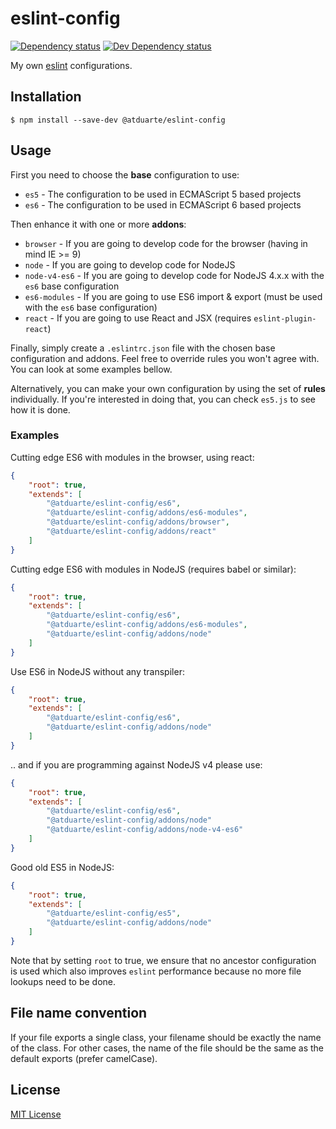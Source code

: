 # eslint-config

[![Dependency status][david-dm-image]][david-dm-url] [![Dev Dependency status][david-dm-dev-image]][david-dm-dev-url]

[david-dm-url]:https://david-dm.org/atduarte/eslint-config
[david-dm-image]:https://img.shields.io/david/atduarte/eslint-config.svg
[david-dm-dev-url]:https://david-dm.org/atduarte/eslint-config#info=devDependencies
[david-dm-dev-image]:https://img.shields.io/david/dev/atduarte/eslint-config.svg

My own [eslint](http://eslint.org/) configurations.


## Installation

`$ npm install --save-dev @atduarte/eslint-config`


## Usage

First you need to choose the **base** configuration to use:

- `es5` - The configuration to be used in ECMAScript 5 based projects
- `es6` - The configuration to be used in ECMAScript 6 based projects

Then enhance it with one or more **addons**:

- `browser` - If you are going to develop code for the browser (having in mind IE >= 9)
- `node` - If you are going to develop code for NodeJS
- `node-v4-es6` - If you are going to develop code for NodeJS 4.x.x with the `es6` base configuration
- `es6-modules` - If you are going to use ES6 import & export (must be used with the `es6` base configuration)
- `react` - If you are going to use React and JSX (requires `eslint-plugin-react`)

Finally, simply create a `.eslintrc.json` file with the chosen base configuration and addons. Feel free to override rules you won't agree with. You can look at some examples bellow.

Alternatively, you can make your own configuration by using the set of **rules** individually. If you're interested in doing that, you can check `es5.js` to see how it is done.


### Examples

Cutting edge ES6 with modules in the browser, using react:

```json
{
    "root": true,
    "extends": [
        "@atduarte/eslint-config/es6",
        "@atduarte/eslint-config/addons/es6-modules",
        "@atduarte/eslint-config/addons/browser",
        "@atduarte/eslint-config/addons/react"
    ]
}
```

Cutting edge ES6 with modules in NodeJS (requires babel or similar):

```json
{
    "root": true,
    "extends": [
        "@atduarte/eslint-config/es6",
        "@atduarte/eslint-config/addons/es6-modules",
        "@atduarte/eslint-config/addons/node"
    ]
}
```

Use ES6 in NodeJS without any transpiler:

```json
{
    "root": true,
    "extends": [
        "@atduarte/eslint-config/es6",
        "@atduarte/eslint-config/addons/node"
    ]
}
```

.. and if you are programming against NodeJS v4 please use:

```json
{
    "root": true,
    "extends": [
        "@atduarte/eslint-config/es6",
        "@atduarte/eslint-config/addons/node"
        "@atduarte/eslint-config/addons/node-v4-es6"
    ]
}
```


Good old ES5 in NodeJS:

```json
{
    "root": true,
    "extends": [
        "@atduarte/eslint-config/es5",
        "@atduarte/eslint-config/addons/node"
    ]
}
```

Note that by setting `root` to true, we ensure that no ancestor configuration is used which also improves `eslint` performance because no more file lookups need to be done.


## File name convention

If your file exports a single class, your filename should be exactly the name of the class. For other cases, the name of the file should be the same as the default exports (prefer camelCase).


## License

[MIT License](http://opensource.org/licenses/MIT)
